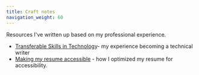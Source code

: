 ```yaml
---
title: Craft notes
navigation_weight: 60
---
```

Resources I've written up based on my professional experience.<br>
* [Transferable Skills in Technology](transferable-skills.md)- my experience becoming a technical writer<br>
* [Making my resume accessible](making-resume-accessible.md) - how I optimized my resume for accessibility.
